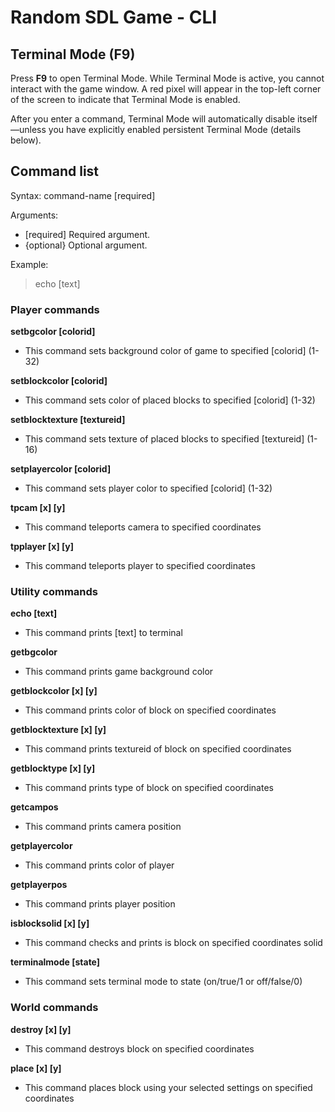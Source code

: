 # Random SDL Game - CLI

## Terminal Mode (F9)

Press **F9** to open Terminal Mode. While Terminal Mode is active, you cannot interact with the game window. A red pixel will appear in the top-left corner of the screen to indicate that Terminal Mode is enabled.

After you enter a command, Terminal Mode will automatically disable itself—unless you have explicitly enabled persistent Terminal Mode (details below).

## Command list

Syntax:
command-name [required] <optional>

Arguments:
- [required]    Required argument.
- {optional}    Optional argument.

Example:
> echo [text]

### Player commands
**setbgcolor [colorid]**
- This command sets background color of game to specified [colorid] (1-32)

**setblockcolor [colorid]**
- This command sets color of placed blocks to specified [colorid] (1-32)

**setblocktexture [textureid]**
- This command sets texture of placed blocks to specified [textureid] (1-16)

**setplayercolor [colorid]**
- This command sets player color to specified [colorid] (1-32)

**tpcam [x] [y]**
- This command teleports camera to specified coordinates

**tpplayer [x] [y]**
- This command teleports player to specified coordinates


### Utility commands
**echo [text]**
- This command prints [text] to terminal

**getbgcolor**
- This command prints game background color

**getblockcolor [x] [y]**
- This command prints color of block on specified coordinates

**getblocktexture [x] [y]**
- This command prints textureid of block on specified coordinates

**getblocktype [x] [y]**
- This command prints type of block on specified coordinates

**getcampos**
- This command prints camera position

**getplayercolor**
- This command prints color of player

**getplayerpos**
- This command prints player position

**isblocksolid [x] [y]**
- This command checks and prints is block on specified coordinates solid

**terminalmode [state]**
- This command sets terminal mode to state (on/true/1 or off/false/0)


### World commands
**destroy [x] [y]**
- This command destroys block on specified coordinates

**place [x] [y]**
- This command places block using your selected settings on specified coordinates